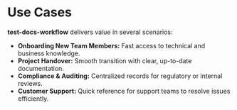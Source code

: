 # Use Cases

**test-docs-workflow** delivers value in several scenarios:

- **Onboarding New Team Members:** Fast access to technical and business knowledge.
- **Project Handover:** Smooth transition with clear, up-to-date documentation.
- **Compliance & Auditing:** Centralized records for regulatory or internal reviews.
- **Customer Support:** Quick reference for support teams to resolve issues efficiently. 